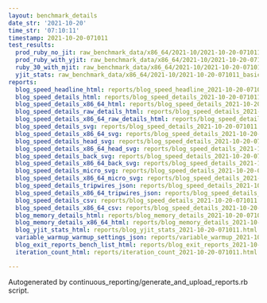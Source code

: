 ```yaml
---
layout: benchmark_details
date_str: '2021-10-20'
time_str: '07:10:11'
timestamp: 2021-10-20-071011
test_results:
  prod_ruby_no_jit: raw_benchmark_data/x86_64/2021-10/2021-10-20-071011_basic_benchmark_prod_ruby_no_jit.json
  prod_ruby_with_yjit: raw_benchmark_data/x86_64/2021-10/2021-10-20-071011_basic_benchmark_prod_ruby_with_yjit.json
  ruby_30_with_mjit: raw_benchmark_data/x86_64/2021-10/2021-10-20-071011_basic_benchmark_ruby_30_with_mjit.json
  yjit_stats: raw_benchmark_data/x86_64/2021-10/2021-10-20-071011_basic_benchmark_yjit_stats.json
reports:
  blog_speed_headline_html: reports/blog_speed_headline_2021-10-20-071011.html
  blog_speed_details_html: reports/blog_speed_details_2021-10-20-071011.html
  blog_speed_details_x86_64_html: reports/blog_speed_details_2021-10-20-071011.x86_64.html
  blog_speed_details_raw_details_html: reports/blog_speed_details_2021-10-20-071011.raw_details.html
  blog_speed_details_x86_64_raw_details_html: reports/blog_speed_details_2021-10-20-071011.x86_64.raw_details.html
  blog_speed_details_svg: reports/blog_speed_details_2021-10-20-071011.svg
  blog_speed_details_x86_64_svg: reports/blog_speed_details_2021-10-20-071011.x86_64.svg
  blog_speed_details_head_svg: reports/blog_speed_details_2021-10-20-071011.head.svg
  blog_speed_details_x86_64_head_svg: reports/blog_speed_details_2021-10-20-071011.x86_64.head.svg
  blog_speed_details_back_svg: reports/blog_speed_details_2021-10-20-071011.back.svg
  blog_speed_details_x86_64_back_svg: reports/blog_speed_details_2021-10-20-071011.x86_64.back.svg
  blog_speed_details_micro_svg: reports/blog_speed_details_2021-10-20-071011.micro.svg
  blog_speed_details_x86_64_micro_svg: reports/blog_speed_details_2021-10-20-071011.x86_64.micro.svg
  blog_speed_details_tripwires_json: reports/blog_speed_details_2021-10-20-071011.tripwires.json
  blog_speed_details_x86_64_tripwires_json: reports/blog_speed_details_2021-10-20-071011.x86_64.tripwires.json
  blog_speed_details_csv: reports/blog_speed_details_2021-10-20-071011.csv
  blog_speed_details_x86_64_csv: reports/blog_speed_details_2021-10-20-071011.x86_64.csv
  blog_memory_details_html: reports/blog_memory_details_2021-10-20-071011.html
  blog_memory_details_x86_64_html: reports/blog_memory_details_2021-10-20-071011.x86_64.html
  blog_yjit_stats_html: reports/blog_yjit_stats_2021-10-20-071011.html
  variable_warmup_warmup_settings_json: reports/variable_warmup_2021-10-20-071011.warmup_settings.json
  blog_exit_reports_bench_list_html: reports/blog_exit_reports_2021-10-20-071011.bench_list.html
  iteration_count_html: reports/iteration_count_2021-10-20-071011.html

---
```

Autogenerated by continuous_reporting/generate_and_upload_reports.rb script.

